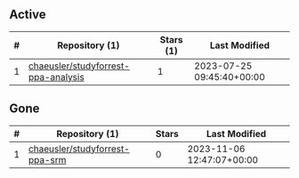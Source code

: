 ## Active
| # | Repository (1) | Stars (1) | Last Modified |
| --- | --- | --- | --- |
| 1 | [chaeusler/studyforrest-ppa-analysis](https://gin.g-node.org/chaeusler/studyforrest-ppa-analysis) | 1 | 2023-07-25 09:45:40+00:00 |

## Gone
| # | Repository (1) | Stars | Last Modified |
| --- | --- | --- | --- |
| 1 | [chaeusler/studyforrest-ppa-srm](https://gin.g-node.org/chaeusler/studyforrest-ppa-srm) | 0 | 2023-11-06 12:47:07+00:00 |

